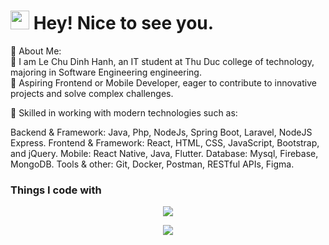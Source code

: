 <h1><img src="https://emojis.slackmojis.com/emojis/images/1531849430/4246/blob-sunglasses.gif?1531849430" width="30"/> Hey! Nice to see you.</h1>

🌱 About Me:</br>
🌱 I am Le Chu Dinh Hanh, an IT student at Thu Duc college of technology, majoring in Software Engineering engineering.</br>
🌱 Aspiring Frontend or Mobile Developer, eager to contribute to innovative projects and solve complex challenges.</br>

🌱 Skilled in working with modern technologies such as:

Backend & Framework: Java, Php, NodeJs, Spring Boot, Laravel, NodeJS Express.
Frontend & Framework: React, HTML, CSS, JavaScript, Bootstrap, and jQuery.
Mobile: React Native, Java, Flutter.
Database: Mysql, Firebase, MongoDB.
Tools & other: Git, Docker, Postman, RESTful APIs, Figma.
<h3>Things I code with</h3>
<p align="center">
    <img src="https://skillicons.dev/icons?i=github,laravel,csharp,java,js,react,nodejs,redux,regex,mongodb,firebase,figma,css,bootstrap,docker,postman" />
</p>
<p align="center">
    <img src="https://skillicons.dev/icons?i=github,laravel,c#,java,js,react,nodejs,redux,regex,mongodb,firebase,figma,css,bootstrap,docker,postman" />
</p>
